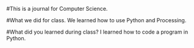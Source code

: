 #This is a journal for Computer Science.

#What we did for class.
We learned how to use Python and Processing.

#What did you learned during class?
I learned how to code a program in Python.
